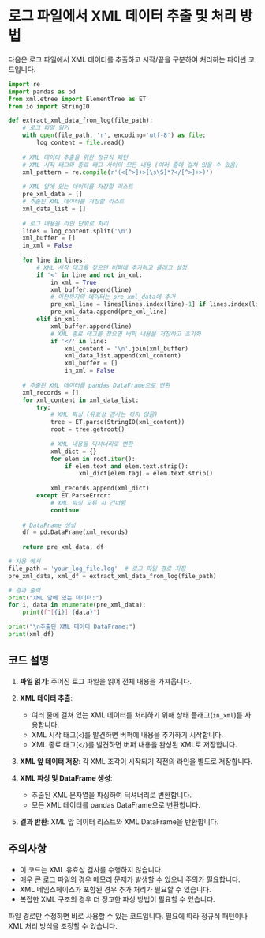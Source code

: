 # 로그 파일에서 XML 데이터 추출 및 처리 방법

다음은 로그 파일에서 XML 데이터를 추출하고 시작/끝을 구분하여 처리하는 파이썬 코드입니다.

```python
import re
import pandas as pd
from xml.etree import ElementTree as ET
from io import StringIO

def extract_xml_data_from_log(file_path):
    # 로그 파일 읽기
    with open(file_path, 'r', encoding='utf-8') as file:
        log_content = file.read()
    
    # XML 데이터 추출을 위한 정규식 패턴
    # XML 시작 태그와 종료 태그 사이의 모든 내용 (여러 줄에 걸쳐 있을 수 있음)
    xml_pattern = re.compile(r'(<[^>]+>[\s\S]*?</[^>]+>)')
    
    # XML 앞에 있는 데이터를 저장할 리스트
    pre_xml_data = []
    # 추출된 XML 데이터를 저장할 리스트
    xml_data_list = []
    
    # 로그 내용을 라인 단위로 처리
    lines = log_content.split('\n')
    xml_buffer = []
    in_xml = False
    
    for line in lines:
        # XML 시작 태그를 찾으면 버퍼에 추가하고 플래그 설정
        if '<' in line and not in_xml:
            in_xml = True
            xml_buffer.append(line)
            # 이전까지의 데이터는 pre_xml_data에 추가
            pre_xml_line = lines[lines.index(line)-1] if lines.index(line) > 0 else ""
            pre_xml_data.append(pre_xml_line)
        elif in_xml:
            xml_buffer.append(line)
            # XML 종료 태그를 찾으면 버퍼 내용을 저장하고 초기화
            if '</' in line:
                xml_content = '\n'.join(xml_buffer)
                xml_data_list.append(xml_content)
                xml_buffer = []
                in_xml = False
    
    # 추출된 XML 데이터를 pandas DataFrame으로 변환
    xml_records = []
    for xml_content in xml_data_list:
        try:
            # XML 파싱 (유효성 검사는 하지 않음)
            tree = ET.parse(StringIO(xml_content))
            root = tree.getroot()
            
            # XML 내용을 딕셔너리로 변환
            xml_dict = {}
            for elem in root.iter():
                if elem.text and elem.text.strip():
                    xml_dict[elem.tag] = elem.text.strip()
            
            xml_records.append(xml_dict)
        except ET.ParseError:
            # XML 파싱 오류 시 건너뜀
            continue
    
    # DataFrame 생성
    df = pd.DataFrame(xml_records)
    
    return pre_xml_data, df

# 사용 예시
file_path = 'your_log_file.log'  # 로그 파일 경로 지정
pre_xml_data, xml_df = extract_xml_data_from_log(file_path)

# 결과 출력
print("XML 앞에 있는 데이터:")
for i, data in enumerate(pre_xml_data):
    print(f"[{i}] {data}")

print("\n추출된 XML 데이터 DataFrame:")
print(xml_df)
```

## 코드 설명

1. **파일 읽기**: 주어진 로그 파일을 읽어 전체 내용을 가져옵니다.

2. **XML 데이터 추출**:
   - 여러 줄에 걸쳐 있는 XML 데이터를 처리하기 위해 상태 플래그(`in_xml`)를 사용합니다.
   - XML 시작 태그(`<`)를 발견하면 버퍼에 내용을 추가하기 시작합니다.
   - XML 종료 태그(`</`)를 발견하면 버퍼 내용을 완성된 XML로 저장합니다.

3. **XML 앞 데이터 저장**: 각 XML 조각이 시작되기 직전의 라인을 별도로 저장합니다.

4. **XML 파싱 및 DataFrame 생성**:
   - 추출된 XML 문자열을 파싱하여 딕셔너리로 변환합니다.
   - 모든 XML 데이터를 pandas DataFrame으로 변환합니다.

5. **결과 반환**: XML 앞 데이터 리스트와 XML DataFrame을 반환합니다.

## 주의사항

- 이 코드는 XML 유효성 검사를 수행하지 않습니다.
- 매우 큰 로그 파일의 경우 메모리 문제가 발생할 수 있으니 주의가 필요합니다.
- XML 네임스페이스가 포함된 경우 추가 처리가 필요할 수 있습니다.
- 복잡한 XML 구조의 경우 더 정교한 파싱 방법이 필요할 수 있습니다.

파일 경로만 수정하면 바로 사용할 수 있는 코드입니다. 필요에 따라 정규식 패턴이나 XML 처리 방식을 조정할 수 있습니다.